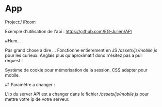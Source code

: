 # App

Project:/ iRoom

Exemple d'utilisation de l'api : https://github.com/EG-Julien/API

#Hum...

Pas grand chose a dire ... Fonctionne entièrement en JS */assets/js/mobile.js* pour les curieux.
Anglais plus qu'aproximatif donc n'ésitez pas a pull request !

Système de cookie pour mémorisation de la session, CSS adapter pour mobile.

#1 Paramètre a changer :

L'ip du server API est a changer dans le fichier */assets/js/mobile.js* pour mettre votre ip de votre serveur.
